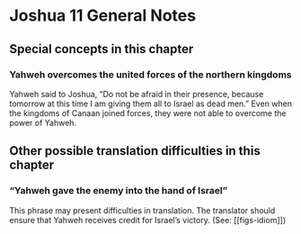 # Joshua 11 General Notes
## Special concepts in this chapter

### Yahweh overcomes the united forces of the northern kingdoms

Yahweh said to Joshua, “Do not be afraid in their presence, because tomorrow at this time I am giving them all to Israel as dead men.” Even when the kingdoms of Canaan joined forces, they were not able to overcome the power of Yahweh.

## Other possible translation difficulties in this chapter
### “Yahweh gave the enemy into the hand of Israel”
This phrase may present difficulties in translation. The translator should ensure that Yahweh receives credit for Israel’s victory. (See: [[figs-idiom]])